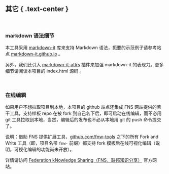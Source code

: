 其它 { .text-center }
----------

&nbsp;

### markdown 语法细节

本工具采用 [markdown-it](https://github.com/markdown-it/markdown-it) 库来支持 Markdown 语法，扼要的示范例子请参考站点 [markdown-it.github.io](https://markdown-it.github.io/) 。

另外，我们还引入 [markdown-it-attrs](https://github.com/arve0/markdown-it-attrs) 插件来加强 markdown-it 的表现力。更多细节请阅读本项目的 index.html 源码 。

&nbsp;

### 在线编辑

如果用户不想拉取项目到本地，本项目的 github 站点还集成 FNS 网站提供的若干工具，支持样板 repo 在被 fork 到自己名下后，即可启动在线编辑，而不必用 git 工具拉取到本地，当然，编辑后的发布也不必从本地用 git 的 push 命令提交了。

说明：借助 FNS 提供扩展工具，[github.com/fnw-tools](https://github.com/fnw-tools) 之下的所有 Fork and Write 工具（即，项目名带 `fnw-` 前缀）都支持 fork 模板后在线可视化编辑（说明，可视化编辑的功能尚未开放）。

详情请访问 [Federation kNowledge Sharing（FNS，联邦知识分享）](https://www.fn-share.com) 官方网站。
